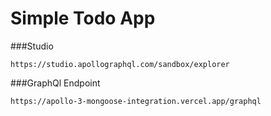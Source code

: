 # Simple Todo App

###Studio

```
https://studio.apollographql.com/sandbox/explorer
```

###GraphQl Endpoint

```
https://apollo-3-mongoose-integration.vercel.app/graphql
```
